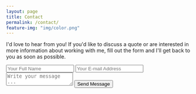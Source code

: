 ```yaml
---
layout: page
title: Contact
permalink: /contact/
feature-img: "img/color.png"
---
```


I'd love to hear from you! If you'd like to discuss a quote or are interested in more information about working with me, fill out the form and I'll get back to you as soon as possible. 

<form action="https://getsimpleform.com/messages?form_api_token=5d73b2560e52be209e347ae29121de36" method="post">
  <!-- the redirect_to is optional, the form will redirect to the referrer on submission -->
  <input type='hidden' name='redirect_to' value='samihamda.com/thank-you/' />
  <input type='text' name='name' placeholder='Your Full Name' />
  <input type='email' name='email' placeholder='Your E-mail Address' />
  <textarea name='message' placeholder='Write your message ...'></textarea>
  <input type='submit' value='Send Message' />
</form>